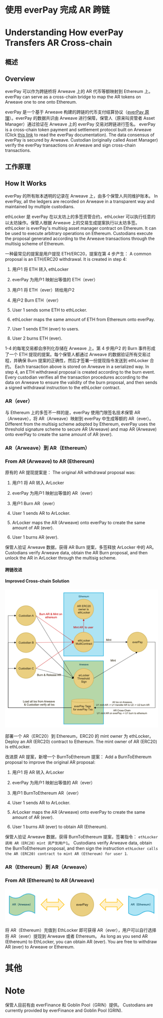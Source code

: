 # 使用 everPay 完成 AR 跨链
# Understanding How everPay Transfers AR Cross-chain

## 概述
## Overview

everPay 可以作为跨链桥将 Arweave 上的 AR 代币等额映射到 Ethereum 上。
everPay can serve as a cross-chain bridge to map the AR tokens on Arweave one to one onto Ethereum.

everPay 是一个基于 Arweave 构建的跨链的代币支付结算协议（[everPay 原理](https://medium.com/everfinance/everpay-a-trusted-cross-chain-payment-protocol-eba4a0af7d66)）。everPay 的数据共识由 Arweave 进行保障，保管人（原来叫资管者 Asset Manager）通过验证在 Arweave 上的 everPay 交易对跨链进行签名。
everPay is a cross-chain token payment and settlement protocol built on Arweave (Click [this link](https://medium.com/everfinance/everpay-a-trusted-cross-chain-payment-protocol-eba4a0af7d66) to read the everPay documentation). The data consensus of everPay is secured by Arweave. Custodian (originally called Asset Manager) verify the everPay transactions on Arweave and sign cross-chain transactions.

## 工作原理
## How It Works

everPay 的所有账本透明的记录在 Arweave 上，由多个保管人共同维护账本。
In everPay, all the ledgers are recorded on Arweave in a transparent way and maintained by multiple custodians.

ethLocker 是 everPay 在以太坊上的多签资管合约，ethLocker 可以执行任意的以太坊操作。保管人根据 Arweave 上的交易生成提案执行以太坊多签。
ethLocker is everPay's multisig asset manager contract on Ethereum. It can be used to execute arbitrary operations on Ethereum. Custodians execute the proposal generated according to the Arweave transactions through the multisig scheme of Ethereum.

一种最常见的提案是用户提现 ETH/ERC20，提案在第 4 步产生：
A common proposal is an ETH/ERC20 withdrawal. It is created in step 4:

1. 用户1 将 ETH 转入 ethLocker
2. everPay 为用户1 映射出等值的 ETH（ever）
3. 用户1 将 ETH（ever）转给用户2
4. 用户2 Burn ETH（ever）

1. User 1 sends some ETH to ethLocker.
2. ethLocker maps the same amount of ETH from Ethereum onto everPay. 
3. User 1 sends ETH (ever) to users.
4. User 2 burns ETH (ever). 

1-4 的每笔交易都会序列化存储在 Arweave 上。第 4 步用户2 的 Burn 事件形成了一个 ETH 提现的提案。每个保管人都通过 Arweave 的数据验证所有交易过程，并确保 Burn 提案的正确性，然后才签署一份提现指令发送到 ethLocker 合约。
Each transaction above is stored on Arweave in a serialized way. In step 4, an ETH withdrawal proposal is created according to the burn event. Every custodian verifies all the transaction procedures according to the data on Arweave to ensure the validity of the burn proposal, and then sends a signed withdrawal instruction to the ethLocker contract.

### AR（ever）

与 Ethereum 上的多签不一样的是，everPay 使用门限签名技术保管 AR（Arweave），将 AR（Arweave）映射到 everPay 中生成等额的 AR（ever）。
Different from the multisig scheme adopted by Ethereum, everPay uses the threshold signature scheme to secure AR (Arweave) and map AR (Arweave) onto everPay to create the same amount of AR (ever).

### AR（Arweave）到 AR（Ethereum）

### From AR (Arweave) to AR (Ethereum)

原有的 AR 提现提案是：
The original AR withdrawal proposal was:

1. 用户1 将 AR 转入 ArLocker
2. everPay 为用户1 映射出等值的 AR（ever）
3. 用户1 Burn AR（ever）

1. User 1 sends AR to ArLocker.
2. ArLocker maps the AR (Arweave) onto everPay to create the same amount of AR (ever).
3. User 1 burns AR (ever).

保管人验证 Arweave 数据，获得 AR Burn 提案，多签释放  ArLocker 中的 AR。
Custodians verify Arweave data, obtain the AR Burn proposal, and then unlock the AR in ArLocker through the multisig scheme.

#### 跨链改进
#### Improved Cross-chain Solution

![](img1.png)

部署一个 AR（ERC20）到 Ethereum，ERC20 的 mint owner 为 ethLocker。
Deploy an AR (ERC20) contract to Ethereum. The mint owner of AR (ERC20) is ethLocker. 

改进原 AR 提案，新增一个 BurnToEthereum 提案：
Add a BurnToEthereum proposal to improve the original AR proposal:

1. 用户1 将 AR 转入 ArLocker
2. everPay 为用户1 映射出等值的 AR（ever）
3. 用户1 BurnToEthereum AR（ever）

1. User 1 sends AR to ArLocker.
2. ArLocker maps the AR (Arweave) onto everPay to create the same amount of AR (ever).
3. User 1 burns AR (ever) to obtain AR (Ethereum).

保管人验证 Arweave 数据，获得 BurnToEthereum 提案，签署指令： `ethLocker 调用 AR（ERC20）mint 资产到用户1`。
Custodians verify Arweave data, obtain the BurnToEthereum proposal, and then sign the instruction `ethLocker calls the AR (ERC20) contract to mint AR (Ethereum) for user 1`.

### AR（Ethereum）到 AR（Arweave）
### From AR (Ethereum) to AR (Arweave)

![](img2.png)

将 AR（Ethereum）充值到 EthLocker 即可获得 AR（ever），用户可以自行选择将 AR（ever）提现到 Arweave 或者 Ethereum。
As long as you send AR (Ethereum) to EthLocker, you can obtain AR (ever). You are free to withdraw AR (ever) to Arweave or Ethereum.

# 其他
# Note

保管人目前有由 everFinance 和 Goblin Pool（GRIN）提供。
Custodians are currently provided by everFinance and Goblin Pool (GRIN).

